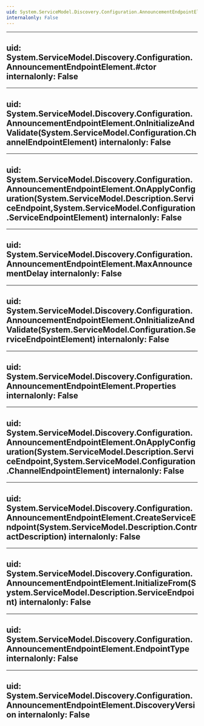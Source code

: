 ```yaml
---
uid: System.ServiceModel.Discovery.Configuration.AnnouncementEndpointElement
internalonly: False
---
```


---
uid: System.ServiceModel.Discovery.Configuration.AnnouncementEndpointElement.#ctor
internalonly: False
---

---
uid: System.ServiceModel.Discovery.Configuration.AnnouncementEndpointElement.OnInitializeAndValidate(System.ServiceModel.Configuration.ChannelEndpointElement)
internalonly: False
---

---
uid: System.ServiceModel.Discovery.Configuration.AnnouncementEndpointElement.OnApplyConfiguration(System.ServiceModel.Description.ServiceEndpoint,System.ServiceModel.Configuration.ServiceEndpointElement)
internalonly: False
---

---
uid: System.ServiceModel.Discovery.Configuration.AnnouncementEndpointElement.MaxAnnouncementDelay
internalonly: False
---

---
uid: System.ServiceModel.Discovery.Configuration.AnnouncementEndpointElement.OnInitializeAndValidate(System.ServiceModel.Configuration.ServiceEndpointElement)
internalonly: False
---

---
uid: System.ServiceModel.Discovery.Configuration.AnnouncementEndpointElement.Properties
internalonly: False
---

---
uid: System.ServiceModel.Discovery.Configuration.AnnouncementEndpointElement.OnApplyConfiguration(System.ServiceModel.Description.ServiceEndpoint,System.ServiceModel.Configuration.ChannelEndpointElement)
internalonly: False
---

---
uid: System.ServiceModel.Discovery.Configuration.AnnouncementEndpointElement.CreateServiceEndpoint(System.ServiceModel.Description.ContractDescription)
internalonly: False
---

---
uid: System.ServiceModel.Discovery.Configuration.AnnouncementEndpointElement.InitializeFrom(System.ServiceModel.Description.ServiceEndpoint)
internalonly: False
---

---
uid: System.ServiceModel.Discovery.Configuration.AnnouncementEndpointElement.EndpointType
internalonly: False
---

---
uid: System.ServiceModel.Discovery.Configuration.AnnouncementEndpointElement.DiscoveryVersion
internalonly: False
---

